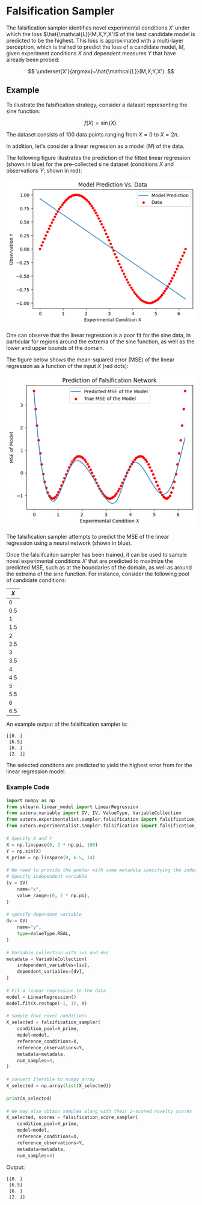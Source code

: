 # Falsification Sampler

The falsification sampler identifies novel experimental conditions $X'$ under 
which the loss $\hat{\mathcal{L}}(M,X,Y,X')$ of the best 
candidate model is predicted to be the highest. This loss is 
approximated with a multi-layer perceptron, which is trained to 
predict the loss of a candidate model, $M$, given experiment 
conditions $X$  and dependent measures $Y$ that have already been probed:

$$
\underset{X'}{argmax}~\hat{\mathcal{L}}(M,X,Y,X').
$$


## Example

To illustrate the falsification strategy, consider a dataset representing the sine function:

$$
f(X) = \sin(X).
$$

The dataset consists of 100 data points ranging from $X=0$ to $X=2\pi$.

In addition, let's consider a linear regression as a model ($M$) of the data. 

The following figure illustrates the prediction of the fitted linear regression
(shown in blue) for the pre-collected sine dataset (conditions $X$ and observations $Y$; shown in red):

![Linear Regression vs. Sinus Data](model-vs-data.png)

One can observe that the linear regression is a poor fit for the sine data, in particular for regions around the 
extrema of the sine function, as well as the lower and upper bounds of the domain.

The figure below shows the mean-squared error (MSE) of the linear regression 
as a function of the input $X$ (red dots):

![MSE of Linear Regression](mse.png)

The falsification sampler attempts to predict the MSE of the linear regression using a neural network (shown in blue).

Once the falsiifcaiton sampler has been trained, it can be used to sample novel experimental conditions $X'$ 
that are predicted to maximize the predicted MSE, such as at the boundaries of the domain, 
as well as around the extrema of the sine function. For instance, consider the following pool of candidate conditions:


| $X$ | 
|-----|
| 0   | 
| 0.5 | 
| 1   |
| 1.5 |
| 2   |
| 2.5 |
| 3   |
| 3.5 |
| 4   |
| 4.5 |
| 5   |
| 5.5 |
| 6   |
| 6.5 |

An example output of the falsification sampler is:

````
[[0. ]
 [6.5]
 [6. ]
 [2. ]]
````

The selected conditons are predicted to yield the highest error from for the linear regression model. 

### Example Code
```python
import numpy as np
from sklearn.linear_model import LinearRegression
from autora.variable import DV, IV, ValueType, VariableCollection
from autora.experimentalist.sampler.falsification import falsification_sampler
from autora.experimentalist.sampler.falsification import falsification_score_sampler

# Specify X and Y
X = np.linspace(0, 2 * np.pi, 100)
Y = np.sin(X)
X_prime = np.linspace(0, 6.5, 14)

# We need to provide the pooler with some metadata specifying the independent and dependent variables
# Specify independent variable
iv = IV(
    name="x",
    value_range=(0, 2 * np.pi),
)

# specify dependent variable
dv = DV(
    name="y",
    type=ValueType.REAL,
)

# Variable collection with ivs and dvs
metadata = VariableCollection(
    independent_variables=[iv],
    dependent_variables=[dv],
)

# Fit a linear regression to the data
model = LinearRegression()
model.fit(X.reshape(-1, 1), Y)

# Sample four novel conditions
X_selected = falsification_sampler(
    condition_pool=X_prime,
    model=model,
    reference_conditions=X,
    reference_observations=Y,
    metadata=metadata,
    num_samples=4,
)

# convert Iterable to numpy array
X_selected = np.array(list(X_selected))

print(X_selected)

# We may also obtain samples along with their z-scored novelty scores
X_selected, scores = falsification_score_sampler(
    condition_pool=X_prime,
    model=model,
    reference_conditions=X,
    reference_observations=Y,
    metadata=metadata,
    num_samples=4)
```

Output:
````
[[0. ]
 [6.5]
 [6. ]
 [2. ]]
````

